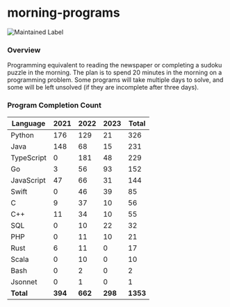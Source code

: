 # morning-programs

![Maintained Label](https://img.shields.io/badge/Maintained-Partially-yellow?style=for-the-badge)

### Overview

Programming equivalent to reading the newspaper or completing a sudoku puzzle in the morning.  The plan is to spend 20 
minutes in the morning on a programming problem.  Some programs will take multiple days to solve, and some will be left 
unsolved (if they are incomplete after three days).

### Program Completion Count

| Language   | 2021    | 2022    | 2023    | Total    |
|------------|---------|---------|---------|----------|
| Python     | 176     | 129     | 21      | 326      |
| Java       | 148     | 68      | 15      | 231      |
| TypeScript | 0       | 181     | 48      | 229      |
| Go         | 3       | 56      | 93      | 152      |
| JavaScript | 47      | 66      | 31      | 144      |
| Swift      | 0       | 46      | 39      | 85       |
| C          | 9       | 37      | 10      | 56       |
| C++        | 11      | 34      | 10      | 55       |
| SQL        | 0       | 10      | 22      | 32       |
| PHP        | 0       | 11      | 10      | 21       |
| Rust       | 6       | 11      | 0       | 17       |
| Scala      | 0       | 10      | 0       | 10       |
| Bash       | 0       | 2       | 0       | 2        |
| Jsonnet    | 0       | 1       | 0       | 1        |
| **Total**  | **394** | **662** | **298** | **1353** |
